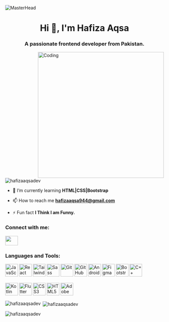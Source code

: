 ![MasterHead](https://www.digitalsolutionservices.com/img/services/web%20development.gif)
<h1 align="center">Hi 👋, I'm Hafiza Aqsa</h1>
<h3 align="center">A passionate frontend developer from Pakistan.</h3>
<img align="right" alt="Coding" width="400" src="https://cdn.dribbble.com/users/2704414/screenshots/7466903/selfportrait.gif" 
<p align="left"> <img src="https://komarev.com/ghpvc/?username=hafizaaqsadev&label=Profile%20views&color=0e75b6&style=flat" alt="hafizaaqsadev" /> </p>

- 🌱 I’m currently learning **HTML|CSS|Bootstrap**

- 📫 How to reach me **hafizaaqsa944@gmail.com**

- ⚡ Fun fact **I Think I am Funny.**

<h3 align="left">Connect with me:</h3>
<p align="left">
<a href="https://linkedin.com/in/hafiza-aqsa-" target="blank"><img align="center" src="https://raw.githubusercontent.com/rahuldkjain/github-profile-readme-generator/master/src/images/icons/Social/linked-in-alt.svg" alt="" height="30" width="40" /></a>
</p>

<h3 align="left">Languages and Tools:</h3>
<p align="left">
  <img src="https://cdn.jsdelivr.net/gh/devicons/devicon/icons/javascript/javascript-original.svg" alt="JavaScript" width="40" height="40"/>
  <img src="https://cdn.jsdelivr.net/gh/devicons/devicon/icons/react/react-original.svg" alt="React" width="40" height="40"/>
  <img src="https://www.vectorlogo.zone/logos/tailwindcss/tailwindcss-icon.svg" alt="TailwindCSS" width="40" height="40"/>
  <img src="https://cdn.jsdelivr.net/gh/devicons/devicon/icons/sass/sass-original.svg" alt="Sass" width="40" height="40"/>
  <img src="https://cdn.jsdelivr.net/gh/devicons/devicon/icons/git/git-original.svg" alt="Git" width="40" height="40"/>
  <img src="https://cdn.jsdelivr.net/gh/devicons/devicon/icons/github/github-original.svg" alt="GitHub" width="40" height="40"/>
  <img src="https://cdn.jsdelivr.net/gh/devicons/devicon/icons/android/android-original.svg" alt="Android" width="40" height="40"/>
  <img src="https://cdn.jsdelivr.net/gh/devicons/devicon/icons/figma/figma-original.svg" alt="Figma" width="40" height="40"/>
  <img src="https://cdn.jsdelivr.net/gh/devicons/devicon/icons/bootstrap/bootstrap-original.svg" alt="Bootstrap" width="40" height="40"/>
  <img src="https://cdn.jsdelivr.net/gh/devicons/devicon/icons/cplusplus/cplusplus-original.svg" alt="C++" width="40" height="40"/>
    <br/><br/>
  <img src="https://cdn.jsdelivr.net/gh/devicons/devicon/icons/kotlin/kotlin-original.svg" alt="Kotlin" width="40" height="40"/>
  <img src="https://cdn.jsdelivr.net/gh/devicons/devicon/icons/flutter/flutter-original.svg" alt="Flutter" width="40" height="40"/>
  <img src="https://cdn.jsdelivr.net/gh/devicons/devicon/icons/css3/css3-original.svg" alt="CSS3" width="40" height="40"/>
  <img src="https://cdn.jsdelivr.net/gh/devicons/devicon/icons/html5/html5-original.svg" alt="HTML5" width="40" height="40"/>
  <img src="https://cdn.jsdelivr.net/gh/devicons/devicon/icons/illustrator/illustrator-plain.svg" alt="Adobe Illustrator" width="40" height="40"/>
</p>

<p><img align="left" src="https://github-readme-stats.vercel.app/api/top-langs?username=hafizaaqsadev&show_icons=true&locale=en&layout=compact" alt="hafizaaqsadev" /></p>

<p>&nbsp;<img align="center" src="https://github-readme-stats.vercel.app/api?username=hafizaaqsadev&show_icons=true&locale=en" alt="hafizaaqsadev" /></p>

<p><img align="center" src="https://github-readme-streak-stats.herokuapp.com/?user=hafizaaqsadev&" alt="hafizaaqsadev" /></p>
